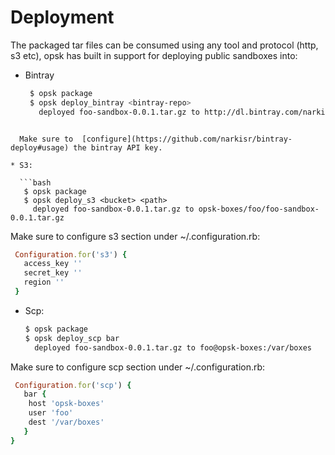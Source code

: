 # Deployment

The packaged tar files can be consumed using any tool and protocol (http, s3 etc),  opsk has built in support for deploying public sandboxes into:

* Bintray 

  ```bash 
   $ opsk package
   $ opsk deploy_bintray <bintray-repo>
     deployed foo-sandbox-0.0.1.tar.gz to http://dl.bintray.com/narkisr/<bintray-repo>/foo-sandbox-0.0.1.tar.gz
```

  Make sure to  [configure](https://github.com/narkisr/bintray-deploy#usage) the bintray API key.

* S3:

  ```bash 
   $ opsk package
   $ opsk deploy_s3 <bucket> <path>
     deployed foo-sandbox-0.0.1.tar.gz to opsk-boxes/foo/foo-sandbox-0.0.1.tar.gz
  ```
 Make sure to configure s3 section under ~/.configuration.rb:

 ```ruby
  Configuration.for('s3') {
    access_key ''
    secret_key ''
    region ''
  }
 ```

* Scp:
   ```bash 
   $ opsk package
   $ opsk deploy_scp bar
     deployed foo-sandbox-0.0.1.tar.gz to foo@opsk-boxes:/var/boxes
  ```
 Make sure to configure scp section under ~/.configuration.rb:

 ```ruby
  Configuration.for('scp') {
    bar {
     host 'opsk-boxes'
     user 'foo'
     dest '/var/boxes'
    }
 }
 ```





